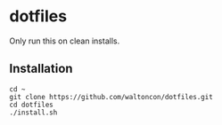 # dotfiles

Only run this on clean installs.

## Installation

```shellscript
cd ~
git clone https://github.com/waltoncon/dotfiles.git
cd dotfiles
./install.sh
```
